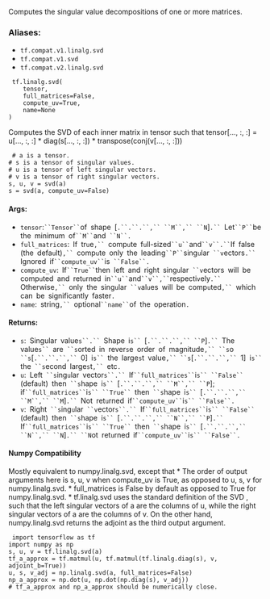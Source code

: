 
Computes the singular value decompositions of one or more matrices.
### Aliases:
- `tf.compat.v1.linalg.svd`
- `tf.compat.v1.svd`
- `tf.compat.v2.linalg.svd`

```
 tf.linalg.svd(
    tensor,
    full_matrices=False,
    compute_uv=True,
    name=None
)
```

Computes the SVD of each inner matrix in tensor such that tensor[..., :, :] = u[..., :, :] * diag(s[..., :, :]) * transpose(conj(v[..., :, :]))

```
 # a is a tensor.
# s is a tensor of singular values.
# u is a tensor of left singular vectors.
# v is a tensor of right singular vectors.
s, u, v = svd(a)
s = svd(a, compute_uv=False)
```
#### Args:
- `tensor`:` ``Tensor`` `of` `shape` `[`.``.``.``,`` ``M``,`` ``N`]`.`` `Let` ``P`` `be` `the` `minimum` `of` ``M`` `and` ``N``.`
- `full_matrices`:` `If` `tr`u`e`,`` `comp`u`te` `f`u`ll-sized` ``u`` `and` ``v``.`` `If` `false` `(the` `defa`u`lt)`,`` `comp`u`te` `only` `the` `leading` ``P`` `sing`u`lar` ``v`ectors`.`` `Ignored` `if` ``compute_uv`` `is` ``False``.`
- `compute_uv`:` `If` ``True`` `then` `left` `and` `right` `sing`u`lar` ``v`ectors` `will` `be` `comp`u`ted` `and` `ret`u`rned` `in` ``u`` `and` ``v``,`` `respecti`v`ely`.`` `Otherwise`,`` `only` `the` `sing`u`lar` ``v`al`u`es` `will` `be` `comp`u`ted`,`` `which` `can` `be` `significantly` `faster`.`
- `name`:` `string`,`` `optional` ``name`` `of` `the` `operation`.`
#### Returns:
- `s`:` `Singular` `value`s``.`` `Shape` `i`s`` `[`.``.``.``,`` ``P`]`.`` `The` `value`s`` `are` ``s`orted` `in` `rever`s`e` `order` `of` `magnitude`,`` ``s`o` ``s`[`.``.``.``,`` `0]` `i`s`` `the` `large`s`t` `value`,`` ``s`[`.``.``.``,`` `1]` `i`s`` `the` ``s`econd` `large`s`t`,`` `etc`.`
- `u`:` `Left` ``s`ing`u`lar` `vector`s``.`` `If` ``full_matrices`` `i`s`` ``False`` `(defa`u`lt)` `then` ``s`hape` `i`s`` `[`.``.``.``,`` ``M``,`` ``P`];` `if` ``full_matrices`` `i`s`` ``True`` `then` ``s`hape` `i`s`` `[`.``.``.``,`` ``M``,`` ``M`]`.`` `Not` `ret`u`rned` `if` ``compute_uv`` `i`s`` ``False``.`
- `v`:` `Right` ``s`ing`u`lar` ``v`ector`s``.`` `If` ``full_matrices`` `i`s`` ``False`` `(defa`u`lt)` `then` ``s`hape` `i`s`` `[`.``.``.``,`` ``N``,`` ``P`]`.`` `If` ``full_matrices`` `i`s`` ``True`` `then` ``s`hape` `i`s`` `[`.``.``.``,`` ``N``,`` ``N`]`.`` ``N`ot` `ret`u`rned` `if` ``compute_uv`` `i`s`` ``False``.`
#### Numpy Compatibility

Mostly equivalent to numpy.linalg.svd, except that * The order of output arguments here is s, u, v when compute_uv is True, as opposed to u, s, v for numpy.linalg.svd. * full_matrices is False by default as opposed to True for numpy.linalg.svd. * tf.linalg.svd uses the standard definition of the SVD
, such that the left singular vectors of a are the columns of u, while the right singular vectors of a are the columns of v. On the other hand, numpy.linalg.svd returns the adjoint
as the third output argument.

```
 import tensorflow as tf
import numpy as np
s, u, v = tf.linalg.svd(a)
tf_a_approx = tf.matmul(u, tf.matmul(tf.linalg.diag(s), v, adjoint_b=True))
u, s, v_adj = np.linalg.svd(a, full_matrices=False)
np_a_approx = np.dot(u, np.dot(np.diag(s), v_adj))
# tf_a_approx and np_a_approx should be numerically close.
```
